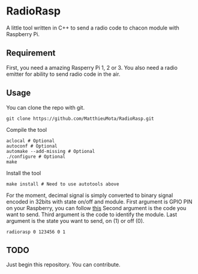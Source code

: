 # RadioRasp

A little tool written in C++ to send a radio code to chacon module with Raspberry Pi.

## Requirement

First, you need a amazing Rasperry Pi 1, 2 or 3. You also need a radio emitter for ability to send radio code in the air.

## Usage

You can clone the repo with git.

```
git clone https://github.com/MatthieuMota/RadioRasp.git
```

Compile the tool

```
aclocal # Optional
autoconf # Optional
automake --add-missing # Optional
./configure # Optional
make
```

Install the tool

```
make install # Need to use autotools above
```

For the moment, decimal signal is simply converted to binary signal encoded in 32bits with state on/off and module.
First argument is GPIO PIN on your Raspberry, you can follow [this](http://wiringpi.com/pins/)
Second argument is the code you want to send.
Third argument is the code to identify the module.
Last argument is the state you want to send, on (1) or off (0).

```
radiorasp 0 123456 0 1
```

## TODO

Just begin this repository. You can contribute.
